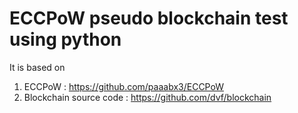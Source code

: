 # ECCPoW pseudo blockchain test using python

It is based on

1. ECCPoW : https://github.com/paaabx3/ECCPoW
2. Blockchain source code :  https://github.com/dvf/blockchain

